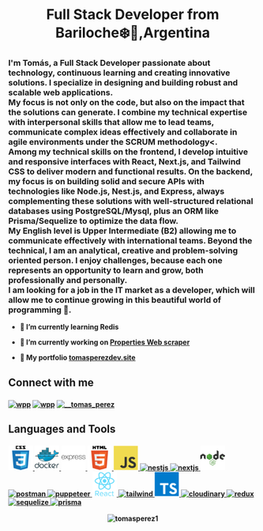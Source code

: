 <h1 align="center">Full Stack Developer from Bariloche❄️🌄,Argentina</h1>

<h3 align="start">
I'm Tomás, a <strong>Full Stack Developer</strong> passionate about technology, continuous learning and creating innovative solutions. I specialize in designing and building robust and scalable web applications.
<br/>
My focus is not only on the code, but also on the impact that the solutions can generate. I combine my technical expertise with interpersonal skills that allow me to lead teams, communicate complex ideas effectively and collaborate in agile environments under the <strong>SCRUM methodology<</strong>.
<br/>
Among my technical skills on the frontend, I develop intuitive and responsive interfaces with <strong>React, Next.js, and Tailwind CSS</strong> to deliver modern and functional results. On the backend, my focus is on building solid and secure APIs with technologies like <strong>Node.js, Nest.js, and Express</strong>, always complementing these solutions with well-structured relational databases using <strong>PostgreSQL/Mysql</strong>, plus an ORM like <strong>Prisma/Sequelize<strong> to optimize the data flow. 
<br/>
My English level is <strong>Upper Intermediate (B2)</strong> allowing me to communicate effectively with international teams. Beyond the technical, I am an analytical, creative and problem-solving oriented person. I enjoy challenges, because each one represents an opportunity to learn and grow, both professionally and personally.
<br/>
I am looking for a job in the IT market as a developer, which will allow me to continue growing in this beautiful world of programming 🚀.
</h3>

- 🌱 I’m currently learning **Redis**

- 🔭 I’m currently working on <a href="https://github.com/TomasPerez1/property-scraper" target="_blank">Properties Web scraper</a>

- 📁 My portfolio <a href="https://tomasperezdev.site/" target="_blank">tomasperezdev.site</a>


<h3 align="left" style="font-size: 1.5em;">Connect with me</h3>
<p align="left">

<a href="https://www.linkedin.com/in/tomas-perez-371bb4258/"
 target="_blank"><img align="center" src="https://res.cloudinary.com/dnxa8khx9/image/upload/v1736878225/scraper/coqik4pabk2dulk1ttuj.svg" alt="wpp" height="50" width="50" /></a>
<a href="https://api.whatsapp.com/send?phone=542944140001&text=Hola%20Tomas!%20me%20pesento%20soy%20__%20%2C%20un%20gusto%20ponerme%20en%20contacto%20contigo."
 target="_blank"><img align="center" src="https://res.cloudinary.com/dnxa8khx9/image/upload/v1730993636/scraper/wpp.png" alt="wpp" height="50" width="50" /></a>
<a href="https://instagram.com/__tomas_perez" target="_blank"><img align="center" src="https://raw.githubusercontent.com/rahuldkjain/github-profile-readme-generator/master/src/images/icons/Social/instagram.svg" alt="__tomas_perez" height="40" width="50" /></a>
</p>

<h3 align="left" style="font-size: 1.5em;">Languages and Tools</h3>
<p align="left"> <a href="https://www.w3schools.com/css/" target="_blank" rel="noreferrer"> <img src="https://raw.githubusercontent.com/devicons/devicon/master/icons/css3/css3-original-wordmark.svg" alt="css3" width="50" height="50"/> </a> <a href="https://www.docker.com/" target="_blank" rel="noreferrer"> <img src="https://raw.githubusercontent.com/devicons/devicon/master/icons/docker/docker-original-wordmark.svg" alt="docker" width="50" height="50"/> </a> <a href="https://expressjs.com" target="_blank" rel="noreferrer"> <img src="https://raw.githubusercontent.com/devicons/devicon/master/icons/express/express-original-wordmark.svg" alt="express" width="50" height="50"/> </a> <a href="https://www.w3.org/html/" target="_blank" rel="noreferrer"> <img src="https://raw.githubusercontent.com/devicons/devicon/master/icons/html5/html5-original-wordmark.svg" alt="html5" width="50" height="50"/> </a> <a href="https://developer.mozilla.org/en-US/docs/Web/JavaScript" target="_blank" rel="noreferrer"> <img src="https://raw.githubusercontent.com/devicons/devicon/master/icons/javascript/javascript-original.svg" alt="javascript" width="50" height="50"/> </a> <a href="https://nestjs.com/" target="_blank" rel="noreferrer"> <img src="https://res.cloudinary.com/dnxa8khx9/image/upload/v1736361429/scraper/nest.svg" alt="nestjs" width="50" height="50"/> </a> <a href="https://nextjs.org/" target="_blank" rel="noreferrer"> <img src="https://cdn.worldvectorlogo.com/logos/nextjs-2.svg" alt="nextjs" width="50" height="50"/> </a> <a href="https://nodejs.org" target="_blank" rel="noreferrer"> <img src="https://raw.githubusercontent.com/devicons/devicon/master/icons/nodejs/nodejs-original-wordmark.svg" alt="nodejs" width="50" height="50"/> </a> <a href="https://postman.com" target="_blank" rel="noreferrer"> <img src="https://www.vectorlogo.zone/logos/getpostman/getpostman-icon.svg" alt="postman" width="50" height="50"/> </a> <a href="https://github.com/puppeteer/puppeteer" target="_blank" rel="noreferrer"> <img src="https://www.vectorlogo.zone/logos/pptrdev/pptrdev-official.svg" alt="puppeteer" width="50" height="50"/> </a> <a href="https://reactjs.org/" target="_blank" rel="noreferrer"> <img src="https://raw.githubusercontent.com/devicons/devicon/master/icons/react/react-original-wordmark.svg" alt="react" width="50" height="50"/> </a> <a href="https://tailwindcss.com/" target="_blank" rel="noreferrer"> <img src="https://www.vectorlogo.zone/logos/tailwindcss/tailwindcss-icon.svg" alt="tailwind" width="50" height="50"/> </a> <a href="https://www.typescriptlang.org/" target="_blank" rel="noreferrer"> <img src="https://raw.githubusercontent.com/devicons/devicon/master/icons/typescript/typescript-original.svg" alt="typescript" width="50" height="50"/> </a> <a href="https://www.w3schools.com/css/" target="_blank" rel="noreferrer"> <img src="https://res.cloudinary.com/dnxa8khx9/image/upload/v1736878473/scraper/iykizd4xcoj8jzx4bicz.svg" alt="cloudinary" width="50" height="50"/> </a> <a href="https://www.w3schools.com/css/" target="_blank" rel="noreferrer"> <img src="https://res.cloudinary.com/dnxa8khx9/image/upload/v1736878504/scraper/xblewxvfeyfyiczmmsdg.svg" alt="redux" width="50" height="50"/> </a> <a href="https://www.w3schools.com/css/" target="_blank" rel="noreferrer"> <img src="https://res.cloudinary.com/dnxa8khx9/image/upload/v1736878514/scraper/vw3iktm7a9dwlzbgmoj6.svg" alt="sequelize" width="50" height="50"/> </a> <a href="https://www.w3schools.com/css/" target="_blank" rel="noreferrer"> <img src="https://res.cloudinary.com/dnxa8khx9/image/upload/v1736878558/scraper/wlvabx9e03j8nlvso9r4.svg" alt="prisma" width="50" height="50"/> </a> </p>

<p align="center"><img align="center" src="https://github-readme-streak-stats.herokuapp.com/?user=tomasperez1&theme=dark" alt="tomasperez1" /></p>

